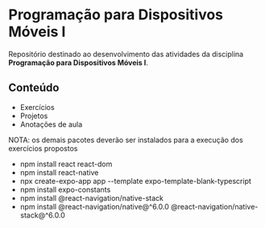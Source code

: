 # Programação para Dispositivos Móveis I

Repositório destinado ao desenvolvimento das atividades da disciplina **Programação para Dispositivos Móveis I**.

## Conteúdo

- Exercícios
- Projetos
- Anotações de aula

NOTA: os demais pacotes deverão ser instalados para a execução dos exercícios propostos

- npm install react react-dom
- npm install react-native
- npx create-expo-app app --template expo-template-blank-typescript
- npm install expo-constants
- npm install @react-navigation/native-stack
- npm install @react-navigation/native@^6.0.0 @react-navigation/native-stack@^6.0.0
  
